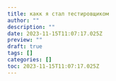 ```yaml
---
title: какк я стал тестировщиком
author: ""
description: ""
date: 2023-11-15T11:07:17.025Z
preview: ""
draft: true
tags: []
categories: []
toc: 2023-11-15T11:07:17.025Z
---
```

